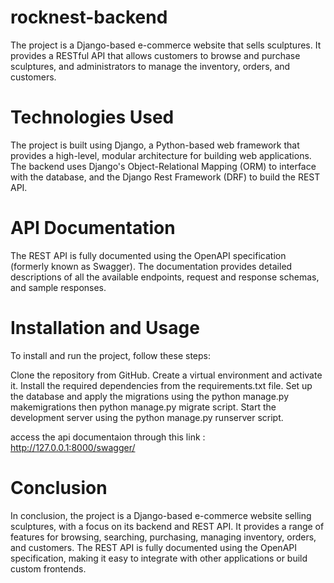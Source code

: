 # rocknest-backend
The project is a Django-based e-commerce website that sells sculptures. It provides a RESTful API that allows customers to browse and purchase sculptures, and administrators to manage the inventory, orders, and customers.


# Technologies Used
The project is built using Django, a Python-based web framework that provides a high-level, modular architecture for building web applications. The backend uses Django's Object-Relational Mapping (ORM) to interface with the database, and the Django Rest Framework (DRF) to build the REST API.

# API Documentation
The REST API is fully documented using the OpenAPI specification (formerly known as Swagger). The documentation provides detailed descriptions of all the available endpoints, request and response schemas, and sample responses.

# Installation and Usage
To install and run the project, follow these steps:

Clone the repository from GitHub.
Create a virtual environment and activate it.
Install the required dependencies from the requirements.txt file.
Set up the database and apply the migrations using the python manage.py makemigrations then python manage.py migrate script.
Start the development server using the python manage.py runserver script.

access the api documentaion through this link : http://127.0.0.1:8000/swagger/

# Conclusion
In conclusion, the project is a Django-based e-commerce website selling sculptures, with a focus on its backend and REST API. It provides a range of features for browsing, searching, purchasing, managing inventory, orders, and customers. The REST API is fully documented using the OpenAPI specification, making it easy to integrate with other applications or build custom frontends.
